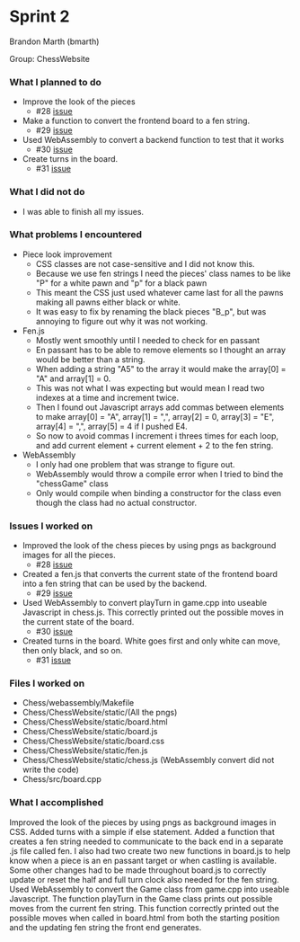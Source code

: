 # Sprint 2

Brandon Marth (bmarth) 

Group: ChessWebsite

### What I planned to do
- Improve the look of the pieces
    * #28 [issue](https://github.com/utk-cs340-fall22/Chess/issues/28)
- Make a function to convert the frontend board to a fen string.
    * #29 [issue](https://github.com/utk-cs340-fall22/Chess/issues/29)
- Used WebAssembly to convert a backend function to test that it works 
    * #30 [issue](https://github.com/utk-cs340-fall22/Chess/issues/30)
- Create turns in the board.
    * #31 [issue](https://github.com/utk-cs340-fall22/Chess/issues/31)

### What I did not do
- I was able to finish all my issues.

### What problems I encountered
- Piece look improvement
    * CSS classes are not case-sensitive and I did not know this.
    * Because we use fen strings I need the pieces' class names to be like "P" for a white pawn and "p" for a black pawn
    * This meant the CSS just used whatever came last for all the pawns making all pawns either black or white.
    * It was easy to fix by renaming the black pieces "B_p", but was annoying to figure out why it was not working.
- Fen.js
    * Mostly went smoothly until I needed to check for en passant
    * En passant has to be able to remove elements so I thought an array would be better than a string.
    * When adding a string "A5" to the array it would make the array[0] = "A" and array[1] = 0.
    * This was not what I was expecting but would mean I read two indexes at a time and increment twice.
    * Then I found out Javascript arrays add commas between elements to make 
    array[0] = "A", array[1] = ",", array[2] = 0, array[3] = "E", array[4] = ",", array[5] = 4
    if I pushed E4.
    * So now to avoid commas I increment i threes times for each loop, and add current element + current element + 2
    to the fen string.
- WebAssembly
    * I only had one problem that was strange to figure out.
    * WebAssembly would throw a compile error when I tried to bind the "chessGame" class
    * Only would compile when binding a constructor for the class even though the class had no actual constructor.

### Issues I worked on
- Improved the look of the chess pieces by using pngs as background images for all the pieces.
    * #28 [issue](https://github.com/utk-cs340-fall22/Chess/issues/28)
- Created a fen.js that converts the current state of the frontend board into a fen string that can be used by the backend.
    * #29 [issue](https://github.com/utk-cs340-fall22/Chess/issues/29)
- Used WebAssembly to convert playTurn in game.cpp into useable Javascript in chess.js. This correctly printed out the possible moves in the current state of the board.
    * #30 [issue](https://github.com/utk-cs340-fall22/Chess/issues/30)
- Created turns in the board. White goes first and only white can move, then only black, and so on.
    * #31 [issue](https://github.com/utk-cs340-fall22/Chess/issues/31)

### Files I worked on
- Chess/webassembly/Makefile
- Chess/ChessWebsite/static/(All the pngs)
- Chess/ChessWebsite/static/board.html
- Chess/ChessWebsite/static/board.js
- Chess/ChessWebsite/static/board.css
- Chess/ChessWebsite/static/fen.js
- Chess/ChessWebsite/static/chess.js (WebAssembly convert did not write the code)
- Chess/src/board.cpp

### What I accomplished
Improved the look of the pieces by using pngs as background images in CSS. Added turns with a simple if else statement. Added a function that creates a fen string needed to communicate to the back end in a separate .js file called fen. I also had two create two new functions in board.js to help know when a piece is an en passant target or when castling is available. Some other changes had to be made throughout board.js to correctly update or reset the half and full turn clock also needed for the fen string. Used WebAssembly to convert the Game class from game.cpp into useable Javascript. The function playTurn in the Game class prints out possible moves from the current fen string. This function correctly printed out the possible moves when called in board.html from both the starting position and the updating fen string the front end generates.